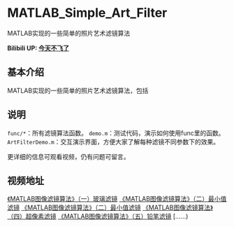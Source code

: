 # MATLAB_Simple_Art_Filter
MATLAB实现的一些简单的照片艺术滤镜算法

**Bilibili UP: [今天不飞了](https://space.bilibili.com/330337755)**


## 基本介绍
MATLAB实现的一些简单的照片艺术滤镜算法，包括


## 说明
`func/*`：所有滤镜算法函数。
`demo.m`：测试代码，演示如何使用func里的函数。
`ArtFilterDemo.m`：交互演示界面，方便大家了解每种滤镜不同参数下的效果。

更详细的信息可观看视频，仍有问题可留言。

## 视频地址

[《MATLAB图像滤镜算法》（一）玻璃滤镜](https://www.bilibili.com/video/BV1ZM411C7AL/?share_source=copy_web)
[《MATLAB图像滤镜算法》（二）最小值滤镜](https://www.bilibili.com/video/BV1cT411m72n/?share_source=copy_web)
[《MATLAB图像滤镜算法》（二）最小值滤镜](https://www.bilibili.com/video/BV1cT411m72n/?share_source=copy_web)
[《MATLAB图像滤镜算法》（四）超像素滤镜](https://www.bilibili.com/video/BV1n84y1j7SQ/?share_source=copy_web)
[《MATLAB图像滤镜算法》（五）铅笔滤镜](https://www.bilibili.com/video/BV1zs4y1x7bu/?share_source=copy_web)
[……)







